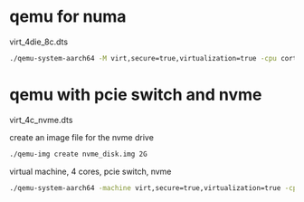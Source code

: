 # qemu for numa
virt_4die_8c.dts

```sh
./qemu-system-aarch64 -M virt,secure=true,virtualization=true -cpu cortex-a76 -smp cpus=8 -m size=4096M -machine hmat=on -object memory-backend-ram,id=mem0,size=1024M -object memory-backend-ram,id=mem1,size=1024M -object memory-backend-ram,id=mem2,size=1024M -object memory-backend-ram,id=mem3,size=1024M -numa node,memdev=mem0,cpus=0-1,nodeid=0,initiator=0 -numa node,memdev=mem1,cpus=2-3,nodeid=1,initiator=1 -numa node,memdev=mem2,cpus=4-5,nodeid=2,initiator=2 -numa node,memdev=mem3,cpus=6-7,nodeid=3,initiator=3 -nographic -kernel /home/xuncq/stiwork/mint/lily/memory_bandwidth/build/debug/membw.uimage
```

# qemu with pcie switch and nvme
virt_4c_nvme.dts

create an image file for the nvme drive
```sh
./qemu-img create nvme_disk.img 2G
```

virtual machine, 4 cores, pcie switch, nvme
```sh
./qemu-system-aarch64 -machine virt,secure=true,virtualization=true -cpu cortex-a76 -smp cpus=4 -m 2048M -drive file=nvme_disk.img,if=none,id=nvm,format=raw -device x3130-upstream,id=upstream_port1,bus=pcie.0 -device xio3130-downstream,id=downstream_port1,bus=upstream_port1 -device nvme,serial=deadbeef,drive=nvm,bus=downstream_port1  -nographic -kernel /home/xuncq/stiwork/mint/lily/pci_bringup/build/debug/pci_bringup.uimage
```